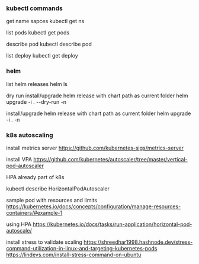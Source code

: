 ### kubectl commands

get name sapces
kubectl get ns 

list pods
kubectl get pods

describe pod
kubectl describe pod <pod name>

list deploy
kubectl get deploy

### helm

list helm releases
helm ls

dry run install/upgrade helm release with chart path as current folder
helm upgrade -i <release name> . --dry-run -n <namespace name>

install/upgrade helm release with chart path as current folder
helm upgrade -i <release name> . -n <namespace name>

### k8s autoscaling 

install metrics server 
https://github.com/kubernetes-sigs/metrics-server

install VPA
https://github.com/kubernetes/autoscaler/tree/master/vertical-pod-autoscaler

HPA already part of k8s

kubectl describe HorizontalPodAutoscaler <hpa name>


sample pod with resources and limits
https://kubernetes.io/docs/concepts/configuration/manage-resources-containers/#example-1

using HPA
https://kubernetes.io/docs/tasks/run-application/horizontal-pod-autoscale/

install stress to validate scaling
https://shreedhar1998.hashnode.dev/stress-command-utilization-in-linux-and-targeting-kubernetes-pods
https://lindevs.com/install-stress-command-on-ubuntu

